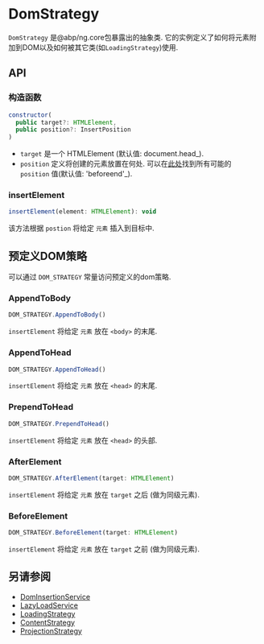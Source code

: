 # DomStrategy

`DomStrategy` 是@abp/ng.core包暴露出的抽象类. 它的实例定义了如何将元素附加到DOM以及如何被其它类(如`LoadingStrategy`)使用.

## API

### 构造函数

```js
constructor(
  public target?: HTMLElement,
  public position?: InsertPosition
)
```

- `target` 是一个 HTMLElement (默认值: document.head_).
- `position` 定义将创建的元素放置在何处. 可以在[此处](https://developer.mozilla.org/en-US/docs/Web/API/Element/insertAdjacentElement)找到所有可能的 `position` 值(默认值: 'beforeend'_).

### insertElement

```js
insertElement(element: HTMLElement): void
```

该方法根据 `postion` 将给定 `元素` 插入到目标中.

## 预定义DOM策略

可以通过 `DOM_STRATEGY` 常量访问预定义的dom策略.


### AppendToBody

```js
DOM_STRATEGY.AppendToBody()
```

`insertElement` 将给定 `元素` 放在 `<body>` 的末尾.


### AppendToHead

```js
DOM_STRATEGY.AppendToHead()
```

`insertElement` 将给定 `元素` 放在 `<head>` 的末尾.

### PrependToHead

```js
DOM_STRATEGY.PrependToHead()
```

`insertElement` 将给定 `元素` 放在 `<head>` 的头部.


### AfterElement

```js
DOM_STRATEGY.AfterElement(target: HTMLElement)
```

`insertElement` 将给定 `元素` 放在 `target` 之后 (做为同级元素).

### BeforeElement

```js
DOM_STRATEGY.BeforeElement(target: HTMLElement)
```

`insertElement` 将给定 `元素` 放在 `target` 之前 (做为同级元素).

## 另请参阅

- [DomInsertionService](./Dom-Insertion-Service.md)
- [LazyLoadService](./Lazy-Load-Service.md)
- [LoadingStrategy](./Loading-Strategy.md)
- [ContentStrategy](./Content-Strategy.md)
- [ProjectionStrategy](./Projection-Strategy.md)
